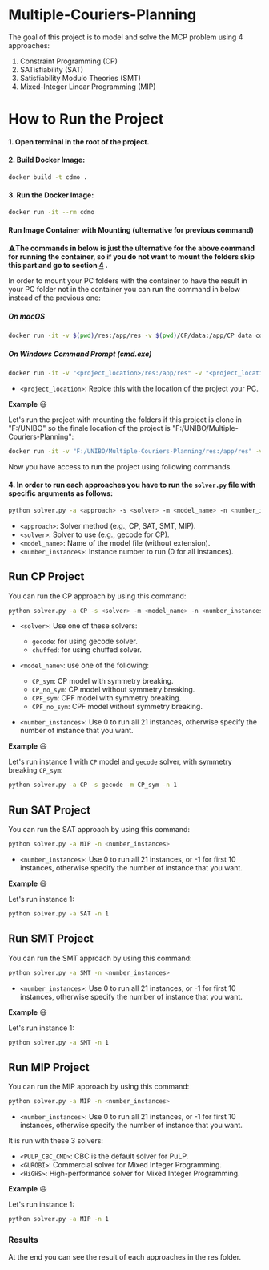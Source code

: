 # Multiple-Couriers-Planning
The goal of this project is to model and solve the MCP problem using 4 approaches:

1. Constraint Programming (CP)
2. SATisfiability (SAT)
3. Satisfiability Modulo Theories (SMT)
4. Mixed-Integer Linear Programming (MIP)


# How to Run the Project
#### 1. Open terminal in the root of the project.
#### 2. Build Docker Image:

```bash
docker build -t cdmo .
```

#### 3. Run the Docker Image:

```bash
docker run -it --rm cdmo
```
#### Run Image Container with Mounting (ulternative for previous command)

⚠️**The commands in below is just the ulternative for the above command for running the container, so if you do not want to mount the folders skip this part and go to section [4](#4-in-order-to-run-each-approaches-you-have-to-run-the-solverpy-file-with-specific-arguments-as-follows)
.**

In order to mount your PC folders with the container to have the result in your PC folder not in the container you can run the command in below instead of the previous one:

##### On macOS

```bash Model
docker run -it -v $(pwd)/res:/app/res -v $(pwd)/CP/data:/app/CP data cdmo
```

##### On Windows Command Prompt (cmd.exe)

```bash m
docker run -it -v "<project_location>/res:/app/res" -v "<project_location>/Instances:/app/Instances" cdmo
```
- `<project_location>`: Replce this with the location of the project your PC.

**Example** 😃

Let's run the project with mounting the folders if this project is clone in "F:/UNIBO" so the finale location of the project is "F:/UNIBO/Multiple-Couriers-Planning":
```bash
docker run -it -v "F:/UNIBO/Multiple-Couriers-Planning/res:/app/res" -v "F:/UNIBO/Multiple-Couriers-Planning/Instances:/app/Instances" cdmo
```

Now you have access to run the project using following commands.

#### 4. In order to run each approaches you have to run the `solver.py` file with specific arguments as follows:

```bash
python solver.py -a <approach> -s <solver> -m <model_name> -n <number_instances>
```

- `<approach>`: Solver method (e.g., CP, SAT, SMT, MIP).
- `<solver>`: Solver to use (e.g., gecode for CP).
- `<model_name>`: Name of the model file (without extension).
- `<number_instances>`: Instance number to run (0 for all instances).

## Run CP Project

You can run the CP approach by using this command:
```bash
python solver.py -a CP -s <solver> -m <model_name> -n <number_instances>
```

- `<solver>`: Use one of these solvers:

    - `gecode`: for using gecode solver.
    - `chuffed`: for using chuffed solver.

- `<model_name>`: use one of the following:

    - `CP_sym`: CP model with symmetry breaking.
    - `CP_no_sym`: CP model without symmetry breaking.
    - `CPF_sym`: CPF model with symmetry breaking.
    - `CPF_no_sym`: CPF model without symmetry breaking.

- `<number_instances>`: Use 0 to run all 21 instances, otherwise specify the number of instance that you want.

**Example** 😃

Let's run instance 1 with `CP` model and `gecode` solver, with symmetry breaking `CP_sym`:
```bash
python solver.py -a CP -s gecode -m CP_sym -n 1
```

## Run SAT Project
You can run the SAT approach by using this command:
```bash
python solver.py -a MIP -n <number_instances>
```
- `<number_instances>`: Use 0 to run all 21 instances, or -1 for first 10 instances, otherwise specify the number of instance that you want.

**Example** 😃

Let's run instance 1:
```bash
python solver.py -a SAT -n 1
```
## Run SMT Project
You can run the SMT approach by using this command:
```bash
python solver.py -a SMT -n <number_instances>
```
- `<number_instances>`: Use 0 to run all 21 instances, or -1 for first 10 instances, otherwise specify the number of instance that you want.

**Example** 😃

Let's run instance 1:
```bash
python solver.py -a SMT -n 1
```

## Run MIP Project
You can run the MIP approach by using this command:
```bash
python solver.py -a MIP -n <number_instances>
```
- `<number_instances>`: Use 0 to run all 21 instances, or -1 for first 10 instances, otherwise specify the number of instance that you want.

It is run with these 3 solvers:

- `<PULP_CBC_CMD>`: CBC is the default solver for PuLP.
- `<GUROBI>`: Commercial solver for Mixed Integer Programming.
- `<HiGHS>`: High-performance solver for Mixed Integer Programming.

**Example** 😃

Let's run instance 1:
```bash
python solver.py -a MIP -n 1
```

### Results
At the end you can see the result of each approaches in the res folder.
